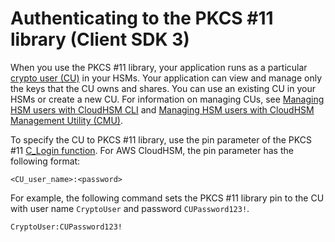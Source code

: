 # Authenticating to the PKCS \#11 library \(Client SDK 3\)<a name="pkcs11-v3-pin"></a>

When you use the PKCS \#11 library, your application runs as a particular [crypto user \(CU\)](manage-hsm-users.md) in your HSMs\. Your application can view and manage only the keys that the CU owns and shares\. You can use an existing CU in your HSMs or create a new CU\. For information on managing CUs, see [Managing HSM users with CloudHSM CLI](manage-hsm-users-chsm-cli.md) and [Managing HSM users with CloudHSM Management Utility \(CMU\)](manage-hsm-users-cmu.md)\.

To specify the CU to PKCS \#11 library, use the pin parameter of the PKCS \#11 [C\_Login function](http://docs.oasis-open.org/pkcs11/pkcs11-base/v2.40/os/pkcs11-base-v2.40-os.html#_Toc385057915)\. For AWS CloudHSM, the pin parameter has the following format:

```
<CU_user_name>:<password>
```

For example, the following command sets the PKCS \#11 library pin to the CU with user name `CryptoUser` and password `CUPassword123!`\.

```
CryptoUser:CUPassword123!
```